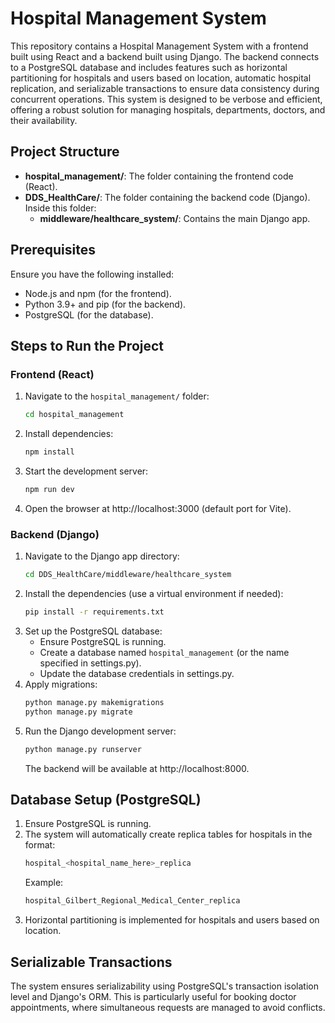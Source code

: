 # Hospital Management System

This repository contains a Hospital Management System with a frontend built using React and a backend built using Django. The backend connects to a PostgreSQL database and includes features such as horizontal partitioning for hospitals and users based on location, automatic hospital replication, and serializable transactions to ensure data consistency during concurrent operations. This system is designed to be verbose and efficient, offering a robust solution for managing hospitals, departments, doctors, and their availability.

## Project Structure

- **hospital_management/**: The folder containing the frontend code (React).
- **DDS_HealthCare/**: The folder containing the backend code (Django). Inside this folder:
  - **middleware/healthcare_system/**: Contains the main Django app.

## Prerequisites

Ensure you have the following installed:
- Node.js and npm (for the frontend).
- Python 3.9+ and pip (for the backend).
- PostgreSQL (for the database).

## Steps to Run the Project

### Frontend (React)

1. Navigate to the `hospital_management/` folder:
    ```bash
    cd hospital_management
    ```
2. Install dependencies:
    ```bash
    npm install
    ```
3. Start the development server:
    ```bash
    npm run dev
    ```
4. Open the browser at http://localhost:3000 (default port for Vite).

### Backend (Django)

1. Navigate to the Django app directory:
    ```bash
    cd DDS_HealthCare/middleware/healthcare_system
    ```
2. Install the dependencies (use a virtual environment if needed):
    ```bash
    pip install -r requirements.txt
    ```
3. Set up the PostgreSQL database:
    - Ensure PostgreSQL is running.
    - Create a database named `hospital_management` (or the name specified in settings.py).
    - Update the database credentials in settings.py.
4. Apply migrations:
    ```bash
    python manage.py makemigrations
    python manage.py migrate
    ```
5. Run the Django development server:
    ```bash
    python manage.py runserver
    ```
    The backend will be available at http://localhost:8000.

## Database Setup (PostgreSQL)

1. Ensure PostgreSQL is running.
2. The system will automatically create replica tables for hospitals in the format:
    ```sql
    hospital_<hospital_name_here>_replica
    ```
    Example:
    ```sql
    hospital_Gilbert_Regional_Medical_Center_replica
    ```
3. Horizontal partitioning is implemented for hospitals and users based on location.

## Serializable Transactions

The system ensures serializability using PostgreSQL's transaction isolation level and Django's ORM. This is particularly useful for booking doctor appointments, where simultaneous requests are managed to avoid conflicts.
